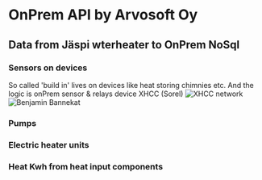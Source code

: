 # OnPrem API by Arvosoft Oy

## Data from Jäspi wterheater to OnPrem NoSql

### Sensors on devices
So called 'build in' lives on devices like heat storing chimnies etc. And the logic is onPrem sensor & relays device XHCC (Sorel)
![XHCC network](https://file%252B.vscode-resource.vscode-cdn.net/Users/arvo.paukkunen/Projects/Construction/media/Sorel-connect-for%2520XHCC.png?version%253D1695637477282)
![Benjamin Bannekat](https://octodex.github.com/images/bannekat.png)
### Pumps

### Electric heater units

### Heat Kwh from heat input components